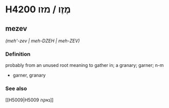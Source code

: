 # H4200 מֶזֶו / מזו

## mezev

_(meh'-zev | meh-DZEH | meh-ZEV)_

### Definition

probably from an unused root meaning to gather in; a granary; garner; n-m

- garner, granary

### See also

[[H5009|H5009 נאקה]]
